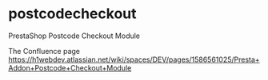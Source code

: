 # postcodecheckout
PrestaShop Postcode Checkout Module

The Confluence page
https://h1webdev.atlassian.net/wiki/spaces/DEV/pages/1586561025/Presta+Addon+Postcode+Checkout+Module
